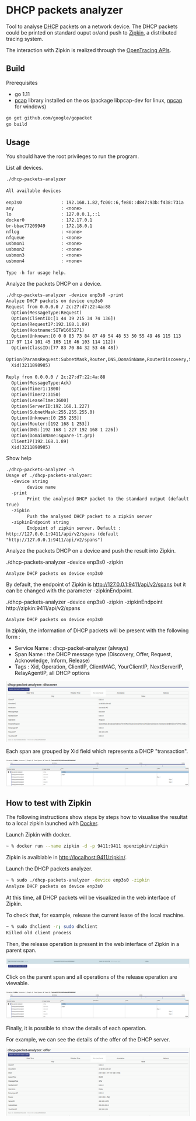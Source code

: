 # DHCP packets analyzer
Tool to analyse [DHCP](https://en.wikipedia.org/wiki/Dynamic_Host_Configuration_Protocol) packets on a network device.
The DHCP packets could be printed on standard ouput or/and push to [Zipkin](https://zipkin.io/), a distributed tracing system.

The interaction with Zipkin is realized through the [OpenTracing APIs](https://opentracing.io/).

## Build

Prerequisites
- go 1.11
- [pcap](https://fr.wikipedia.org/wiki/Pcap) library installed on the os (package libpcap-dev for linux, [npcap](https://nmap.org/npcap/) for windows)

```sh
go get github.com/google/gopacket
go build
```

## Usage

You should have the root privileges to run the program.

List all devices.

```
./dhcp-packets-analyzer

All available devices

enp3s0               : 192.168.1.82,fc00::6,fe80::d847:93b:f438:731a
any                  : <none>
lo                   : 127.0.0.1,::1
docker0              : 172.17.0.1
br-bbac77209949      : 172.18.0.1
nflog                : <none>
nfqueue              : <none>
usbmon1              : <none>
usbmon2              : <none>
usbmon3              : <none>
usbmon4              : <none>

Type -h for usage help.
```

Analyze the packets DHCP on a device.

```
./dhcp-packets-analyzer -device enp3s0 -print
Analyze DHCP packets on device enp3s0
Request from 0.0.0.0 / 2c:27:d7:22:4a:88
  Option(MessageType:Request)
  Option(ClientID:[1 44 39 215 34 74 136])
  Option(RequestIP:192.168.1.89)
  Option(Hostname:SITW1605271)
  Option(Unknown:[0 0 0 83 73 84 87 49 54 48 53 50 55 49 46 115 113 117 97 114 101 45 105 116 46 103 114 112])
  Option(ClassID:[77 83 70 84 32 53 46 48])
  Option(ParamsRequest:SubnetMask,Router,DNS,DomainName,RouterDiscovery,StaticRoute,VendorOption,NetBIOSOverTCPNS,NetBIOSOverTCPNodeType,NetBIOSOverTCPScope,DomainSearch,ClasslessStaticRoute,Unknown,Unknown)
  Xid(3211898985)

Reply from 0.0.0.0 / 2c:27:d7:22:4a:88
  Option(MessageType:Ack)
  Option(Timer1:1800)
  Option(Timer2:3150)
  Option(LeaseTime:3600)
  Option(ServerID:192.168.1.227)
  Option(SubnetMask:255.255.255.0)
  Option(Unknown:[0 255 255])
  Option(Router:[192 168 1 253])
  Option(DNS:[192 168 1 227 192 168 1 226])
  Option(DomainName:square-it.grp)
  ClientIP(192.168.1.89)
  Xid(3211898985)
```

Show help

```
./dhcp-packets-analyzer -h                          
Usage of ./dhcp-packets-analyzer:
  -device string
    	device name
  -print
    	Print the analysed DHCP packet to the standard output (default true)
  -zipkin
    	Push the analysed DHCP packet to a zipkin server
  -zipkinEndpoint string
    	Endpoint of zipkin server. Default : http://127.0.0.1:9411/api/v2/spans (default "http://127.0.0.1:9411/api/v2/spans")
```

Analyze the packets DHCP on a device and push the result into Zipkin.

./dhcp-packets-analyzer -device enp3s0 -zipkin

```
Analyze DHCP packets on device enp3s0
```

By default, the endpoint of Zipkin is http://127.0.0.1:9411/api/v2/spans but it can be changed with the parameter -zipkinEndpoint.

./dhcp-packets-analyzer -device enp3s0 -zipkin -zipkinEndpoint http://zipkin:9411/api/v2/spans

```
Analyze DHCP packets on device enp3s0
```

In zipkin, the information of DHCP packets will be present with the following form :

- Service Name : dhcp-packet-analyzer (always)
- Span Name : the DHCP message type (Discovery, Offer, Request, Acknowledge, Inform, Release)
- Tags : Xid, Operation, ClientIP, ClientMAC, YourClientIP, NextServerIP, RelayAgentIP, all DHCP options

![](/images/zipkin-1.png)

Each span are grouped by Xid field which represents a DHCP "transaction".

![](/images/zipkin-2.png)

## How to test with Zipkin

The following instructions show steps by steps how to visualise the resultat to a local zipkin launched with [Docker](https://hub.docker.com/).

Launch Zipkin with docker.

```sh
~ % docker run --name zipkin -d -p 9411:9411 openzipkin/zipkin
```

Zipkin is avaiblable in [http://localhost:9411/zipkin/](http://localhost:9411/zipkin/).

Launch the DHCP packets analyzer.

```sh
~ % sudo ./dhcp-packets-analyzer -device enp3s0 -zipkin
Analyze DHCP packets on device enp3s0
```

At this time, all DHCP packets will be visualized in the web interface of Zipkin.

To check that, for example, release the current lease of the local machine.

```sh
~ % sudo dhclient -r; sudo dhclient                    
Killed old client process
```

Then, the release operation is present in the web interface of Zipkin in a parent span.

![](/images/zipkin-3.png)

Click on the parent span and all operations of the release operation are viewable.

![](/images/zipkin-2.png)

Finally, it is possible to show the details of each operation.

For example, we can see the details of the offer of the DHCP server.

![](/images/zipkin-4.png)

